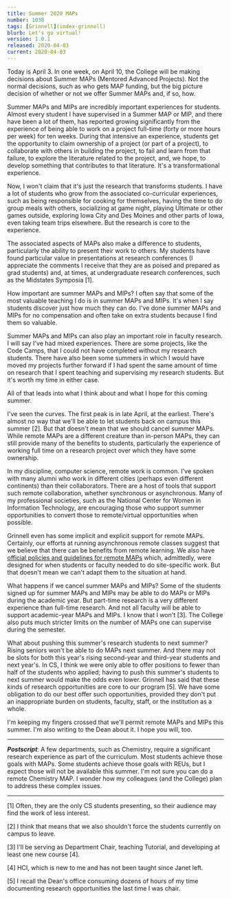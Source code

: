 ```yaml
---
title: Summer 2020 MAPs
number: 1038
tags: [Grinnell](index-grinnell)
blurb: Let's go virtual!
version: 1.0.1
released: 2020-04-03
current: 2020-04-03
---
```

Today is April 3.  In one week, on April 10, the College will be
making decisions about Summer MAPs (Mentored Advanced Projects).
Not the normal decisions, such as who gets MAP funding, but the big
picture decision of whether or not we offer Summer MAPs and, if so,
how.

Summer MAPs and MIPs are incredibly important experiences for
students.  Almost every student I have supervised in a Summer MAP
or MIP, and there have been a lot of them, has reported growing
significantly from the experience of being able to work on a project
full-time (forty or more hours per week) for ten weeks.  During
that intensive an experience, students get the opportunity to claim
ownership of a project (or part of a project), to collaborate with
others in building the project, to fail and learn from that failure,
to explore the literature related to the project, and, we hope, to
develop something that contributes to that literature.  It's a
transformational experience.

Now, I won't claim that it's just the research that transforms
students.  I have a lot of students who grow from the associated
co-curricular experiences, such as being responsible for cooking
for themselves, having the time to do group meals with others,
socializing at game night, playing Ultimate or other games outside,
exploring Iowa City and Des Moines and other parts of Iowa, even
taking team trips elsewhere.  But the research is core to the
experience.

The associated aspects of MAPs also make a difference to students,
particularly the ability to present their work to others.  My
students have found particular value in presentations at research
conferences (I appreciate the comments I receive that they are as poised
and prepared as grad students) and, at times, at undergraduate
research conferences, such as the Midstates Symposia [1].

How important are summer MAPs and MIPs?  I often say that some of
the most valuable teaching I do is in summer MAPs and MIPs.  It's
when I say students discover just how much they can do.  I've done
summer MAPs and MIPs for no compensation and often take on extra 
students because I find them so valuable.

Summer MAPs and MIPs can also play an important role in faculty
research.  I will say I've had mixed experiences.  There are some
projects, like the Code Camps, that I could not have completed
without my research students.  There have also been some summers
in which I would have moved my projects further forward if I had
spent the same amount of time on research that I spent teaching and
supervising my research students.  But it's worth my time in either
case.

All of that leads into what I think about and what I hope for this
coming summer.  

I've seen the curves.  The first peak is in late April, at the
earliest.  There's almost no way that we'll be able to let students
back on campus this summer [2].  But that doesn't mean that we
should cancel summer MAPs.  While remote MAPs are a different
creature than in-person MAPs, they can still provide many of the
benefits to students, particularly the experience of working full
time on a research project over which they have some ownership.

In my discipline, computer science, remote work is common.  I've
spoken with many alumni who work in different cities (perhaps even
different continents) than their collaborators.  There are a host
of tools that support such remote collaboration, whether synchronous
or asynchronous.  Many of my professional societies, such as the
National Center for Women in Information Technology, are encouraging
those who support summer opportunities to convert those to
remote/virtual opportunities when possible.

Grinnell even has some implicit and explicit support for remote MAPs.
Certainly, our efforts at running asynchronous remote classes suggest
that we believe that there can be benefits from remote learning.
We also have [official policies and guidelines for remote
MAPs](https://www.grinnell.edu/academics/dean/map/distance) which,
admittedly, were designed for when students or faculty needed to
do site-specific work.  But that doesn't mean we can't adapt them
to the situation at hand.

What happens if we cancel summer MAPs and MIPs?  Some of the students
signed up for summer MAPs and MIPs may be able to do MAPs or MIPs
during the academic year.  But part-time research is a very different
experience than full-time research.  And not all faculty will be
able to support academic-year MAPs and MIPs.  I know that I won't
[3].  The College also puts much stricter limits on the number of
MAPs one can supervise during the semester.

What about pushing this summer's research students to next summer?
Rising seniors won't be able to do MAPs next summer.  And there may
not be slots for both this year's rising second-year and third-year
students and next year's.  In CS, I think we were only able to offer
positions to fewer than half of the students who applied; having
to push this summer's students to next summer would make the odds
even lower.  Grinnell has said that these kinds of research
opportunities are core to our program [5].  We have some obligation
to do our best offer such opportunities, provided they don't put
an inappropriate burden on students, faculty, staff, or the institution
as a whole.

I'm keeping my fingers crossed that we'll permit remote MAPs and MIPs
this summer.  I'm also writing to the Dean about it.  I hope you will, too.

---

**_Postscript_**: A few departments, such as Chemistry, require a
significant research experience as part of the curriculum.  Most
students achieve those goals with MAPs.  Some students achieve those
goals with REUs, but I expect those will not be available this
summer.  I'm not sure you can do a remote Chemistry MAP.  I wonder
how my colleagues (and the College) plan to address these complex issues.

---

[1] Often, they are the only CS students presenting, so their audience
may find the work of less interest.

[2] I think that means that we also shouldn't force the students currently
on campus to leave.

[3] I'll be serving as Department Chair, teaching Tutorial, and
developing at least one new course [4].

[4] HCI, which is new to me and has not been taught since Janet left.

[5] I recall the Dean's office consuming dozens of hours of my time
documenting research opportunities the last time I was chair.
